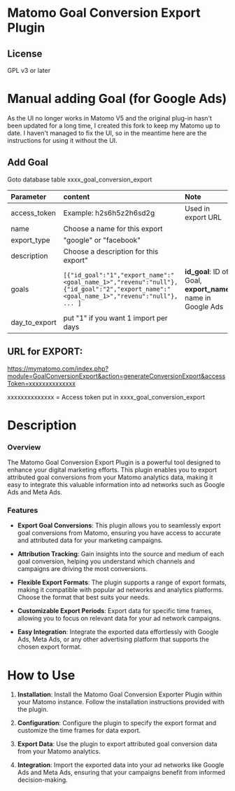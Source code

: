 # Matomo Goal Conversion Export Plugin

## License

GPL v3 or later


# Manual adding Goal (for Google Ads)

As the UI no longer works in Matomo V5 and the original plug-in hasn't been updated for a long time, I created this fork to keep my Matomo up to date. I haven't managed to fix the UI, so in the meantime here are the instructions for using it without the UI.

## Add Goal

Goto database table xxxx_goal_conversion_export

| Parameter | content | Note |
| :--------------- |:---------------| :-----|
| access_token | Example: h2s6h5z2h6sd2g  | Used in export URL |
| name | Choose a name for this export |  |
| export_type | "google" or "facebook" |  |
| description | Choose a description for this export" |  |
| goals | ```[{"id_goal":"1","export_name":"<goal_name_1>","revenu":"null"},{"id_goal":"2","export_name":"<goal_name_1>","revenu":"null"}, ... ]``` | **id_goal**: ID of Goal, **export_name**: name in Google Ads |
| day_to_export | put "1" if you want 1 import per days | |


## URL for EXPORT:

https://mymatomo.com/index.php?module=GoalConversionExport&action=generateConversionExport&accessToken=xxxxxxxxxxxxxx

xxxxxxxxxxxxxx = Access token put in xxxx_goal_conversion_export


# Description

### Overview

The Matomo Goal Conversion Export Plugin is a powerful tool designed to enhance your digital marketing efforts. This
plugin enables you to export attributed goal conversions from your Matomo analytics data, making it easy to integrate
this valuable information into ad networks such as Google Ads and Meta Ads.

### Features

- **Export Goal Conversions**: This plugin allows you to seamlessly export goal conversions from Matomo, ensuring you
  have access to accurate and attributed data for your marketing campaigns.

- **Attribution Tracking**: Gain insights into the source and medium of each goal conversion, helping you understand
  which channels and campaigns are driving the most conversions.

- **Flexible Export Formats**: The plugin supports a range of export formats, making it compatible with popular ad
  networks
  and analytics platforms. Choose the format that best suits your needs.

- **Customizable Export Periods**: Export data for specific time frames, allowing you to focus on relevant data for your
  ad network campaigns.

- **Easy Integration**: Integrate the exported data effortlessly with Google Ads, Meta Ads, or any other advertising
  platform that supports the chosen export format.

# How to Use

1. **Installation**: Install the Matomo Goal Conversion Exporter Plugin within your Matomo instance. Follow the
   installation instructions provided with the plugin.

2. **Configuration**: Configure the plugin to specify the export format and customize the time frames for data export.

3. **Export Data**: Use the plugin to export attributed goal conversion data from your Matomo analytics.

4. **Integration**: Import the exported data into your ad networks like Google Ads and Meta Ads, ensuring that your
   campaigns benefit from informed decision-making.